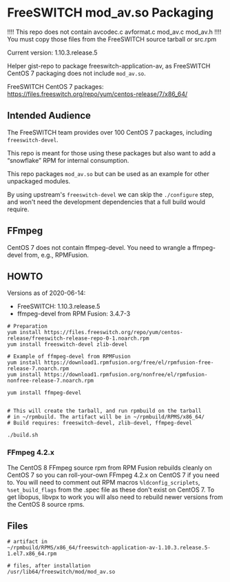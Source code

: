 # FreeSWITCH mod_av.so Packaging

!!!! This repo does not contain avcodec.c  avformat.c  mod\_av.c  mod_av.h
!!!! You must copy those files from the FreeSWITCH source tarball or src.rpm

Current version: 1.10.3.release.5

Helper gist-repo to package freeswitch-application-av, as
FreeSWITCH CentOS 7 packaging does not include `mod_av.so`.

FreeSWITCH CentOS 7 packages: https://files.freeswitch.org/repo/yum/centos-release/7/x86_64/

## Intended Audience

The FreeSWITCH team provides over 100 CentOS 7 packages, including `freeswitch-devel`.

This repo is meant for those using these packages but also want to add a “snowflake” RPM
for internal consumption.

This repo packages `mod_av.so` but can be used as an example for other unpackaged modules.

By using upstream's `freeswitch-devel` we can skip the `./configure` step, and won't need
the development dependencies that a full build would require.

## FFmpeg

CentOS 7 does not contain ffmpeg-devel. You need to wrangle a ffmpeg-devel
from, e.g., RPMFusion.


## HOWTO
Versions as of 2020-06-14:
* FreeSWITCH: 1.10.3.release.5
* ffmpeg-devel from RPM Fusion: 3.4.7-3

```
# Preparation
yum install https://files.freeswitch.org/repo/yum/centos-release/freeswitch-release-repo-0-1.noarch.rpm
yum install freeswitch-devel zlib-devel

# Example of ffmpeg-devel from RPMFusion
yum install https://download1.rpmfusion.org/free/el/rpmfusion-free-release-7.noarch.rpm
yum install https://download1.rpmfusion.org/nonfree/el/rpmfusion-nonfree-release-7.noarch.rpm

yum install ffmpeg-devel


# This will create the tarball, and run rpmbuild on the tarball
# in ~/rpmbuild. The artifact will be in ~/rpmbuild/RPMS/x86_64/
# Build requires: freeswitch-devel, zlib-devel, ffmpeg-devel

./build.sh
```

### FFmpeg 4.2.x

The CentOS 8 FFmpeg source rpm from RPM Fusion rebuilds cleanly on CentOS 7 so you
can roll-your-own FFmpeg 4.2.x on CentOS 7 if you need to. You will need to comment out
RPM macros `%ldconfig_scriplets`, `%set_build_flags` from the .spec file as these
don't exist on CentOS 7. To get libopus, libvpx to work you will also need to rebuild newer
versions from the CentOS 8 source rpms.

## Files 

```
# artifact in
~/rpmbuild/RPMS/x86_64/freeswitch-application-av-1.10.3.release.5-1.el7.x86_64.rpm

# files, after installation
/usr/lib64/freeswitch/mod/mod_av.so
```
